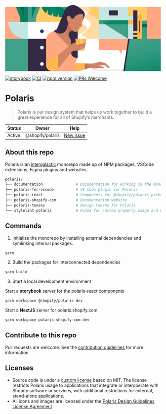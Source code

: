 <img src="https://github.com/Shopify/polaris/blob/9659e7c89332c1d41f91d5bc1ff5c7d2c86e9b0e/documentation/readme.jpg?raw=true" alt="" align="center" />

[![storybook](https://shields.io/badge/storybook-white?logo=storybook&style=flat)](https://storybook.polaris.shopify.com) [![CI](https://github.com/shopify/polaris/workflows/CI/badge.svg)](https://github.com/Shopify/polaris/actions?query=branch%3Amain) [![npm version](https://img.shields.io/npm/v/@shopify/polaris.svg?label=@shopify/polaris)](https://www.npmjs.com/package/@shopify/polaris) [![PRs Welcome](https://img.shields.io/badge/PRs-welcome-brightgreen.svg)](https://github.com/Shopify/polaris/blob/main/.github/CONTRIBUTING.md#your-first-pull-request)

# Polaris

> Polaris is our design system that helps us work together to build a great experience for all of Shopify’s merchants.

| Status | Owner            | Help                                                       |
| ------ | ---------------- | ---------------------------------------------------------- |
| Active | @shopify/polaris | [New issue](https://github.com/Shopify/polaris/issues/new) |

## About this repo

Polaris is an [intergalactic](https://www.youtube.com/watch?v=qORYO0atB6g) monorepo made up of NPM packages, VSCode extensions, Figma plugins and websites.

```sh
polaris/
├── documentation               # Documentation for working in the monorepo
├── polaris-for-vscode          # VS Code plugin for Polaris
├── polaris-react               # Components for @shopify/polaris package
├── polaris-shopify-com         # Documentation website
├── polaris-tokens              # Design tokens for Polaris
└── stylelint-polaris           # Rules for custom property usage and mainline coverage
```

## Commands

1. Initialize the monorepo by installing external dependencies and symlinking internal packages.

```sh
yarn
```

2. Build the packages for interconnected dependencies

```sh
yarn build
```

3. Start a local development environment

Start a **storybook** server for the polaris-react components

```sh
yarn workspace @shopify/polaris dev
```

Start a **NextJS** server for polaris.shopify.com

```sh
yarn workspace polaris-shopify-com dev
```

## Contribute to this repo

Pull requests are welcome. See the [contribution guidelines](https://github.com/Shopify/polaris/blob/main/.github/CONTRIBUTING.md) for more information.

## Licenses

- Source code is under a [custom license](https://github.com/Shopify/polaris/blob/main/LICENSE.md) based on MIT. The license restricts Polaris usage to applications that integrate or interoperate with Shopify software or services, with additional restrictions for external, stand-alone applications.
- All icons and images are licensed under the [Polaris Design Guidelines License Agreement](https://polaris.shopify.com/legal/license)
